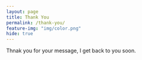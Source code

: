 ```yaml
---
layout: page
title: Thank You
permalink: /thank-you/
feature-img: "img/color.png"
hide: true
---
```


Thnak you for your message, I get back to you soon.